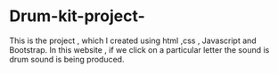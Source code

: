 # Drum-kit-project-
This is the project , which I created using html ,css , Javascript and Bootstrap.
In this website , if we click on a particular letter the sound is drum sound is being produced.
